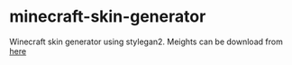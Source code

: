 # minecraft-skin-generator
Winecraft skin generator using stylegan2.
Meights can be download from <a href="https://drive.google.com/file/d/1SwCmPxOSkJltBlDoRyXnXWwSuYi9Sb3l/view?usp=sharing" target="_blank">here</a>
